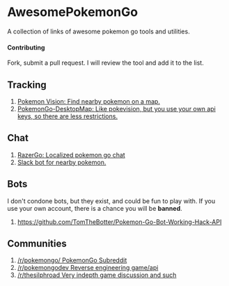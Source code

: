 # AwesomePokemonGo
A collection of links of awesome pokemon go tools and utilities.

#### Contributing
Fork, submit a pull request. I will review the tool and add it to the list.

## Tracking
1. [Pokemon Vision: Find nearby pokemon on a map.](https://pokevision.com/)
2. [PokemonGo-DesktopMap: Like pokevision, but you use your own api keys, so there are less restrictions.](https://github.com/mchristopher/PokemonGo-DesktopMap)


## Chat
1. [RazerGo: Localized pokemon go chat](https://go.razerzone.com/)
2. [Slack bot for nearby pokemon.](https://github.com/timwah/pokeslack)

## Bots
I don't condone bots, but they exist, and could be fun to play with. If you use your own account, there is a chance you will be **banned**.

1. https://github.com/TomTheBotter/Pokemon-Go-Bot-Working-Hack-API

## Communities
1. [/r/pokemongo/ PokemonGo Subreddit](https://www.reddit.com/r/pokemongo/)
2. [/r/pokemongodev Reverse engineering game/api](https://www.reddit.com/r/pokemongodev)
3. [/r/thesilphroad Very indepth game discussion and such](https://www.reddit.com/r/thesilphroad)
